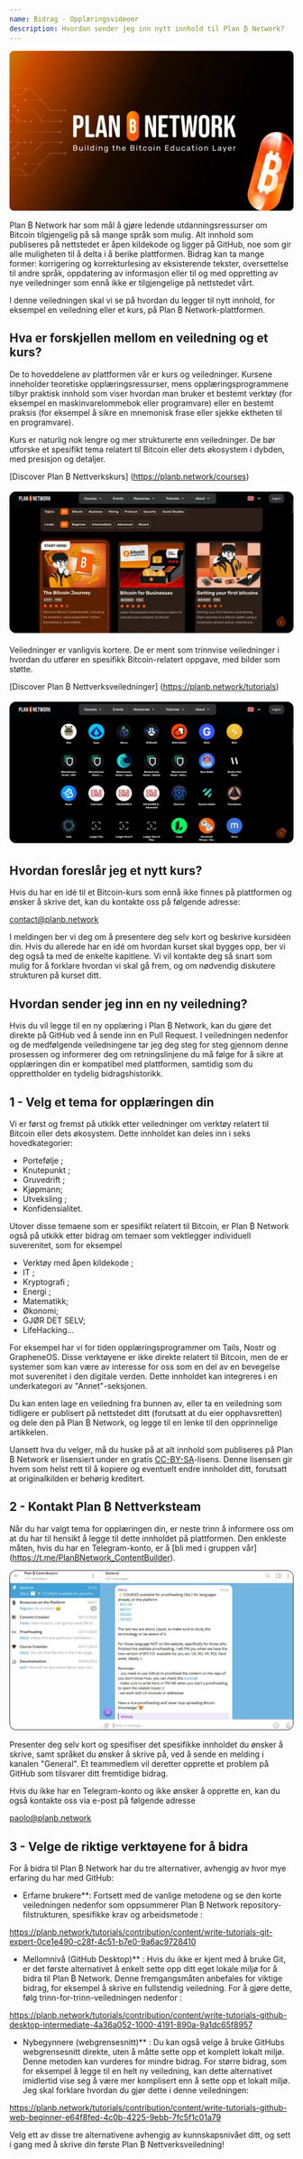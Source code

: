 ```yaml
---
name: Bidrag - Opplæringsvideoer
description: Hvordan sender jeg inn nytt innhold til Plan ₿ Network?
---
```

![cover](assets/cover.webp)

Plan ₿ Network har som mål å gjøre ledende utdanningsressurser om Bitcoin tilgjengelig på så mange språk som mulig. Alt innhold som publiseres på nettstedet er åpen kildekode og ligger på GitHub, noe som gir alle muligheten til å delta i å berike plattformen. Bidrag kan ta mange former: korrigering og korrekturlesing av eksisterende tekster, oversettelse til andre språk, oppdatering av informasjon eller til og med oppretting av nye veiledninger som ennå ikke er tilgjengelige på nettstedet vårt.

I denne veiledningen skal vi se på hvordan du legger til nytt innhold, for eksempel en veiledning eller et kurs, på Plan ₿ Network-plattformen.

## Hva er forskjellen mellom en veiledning og et kurs?

De to hoveddelene av plattformen vår er kurs og veiledninger. Kursene inneholder teoretiske opplæringsressurser, mens opplæringsprogrammene tilbyr praktisk innhold som viser hvordan man bruker et bestemt verktøy (for eksempel en maskinvarelommebok eller programvare) eller en bestemt praksis (for eksempel å sikre en mnemonisk frase eller sjekke ektheten til en programvare).

Kurs er naturlig nok lengre og mer strukturerte enn veiledninger. De bør utforske et spesifikt tema relatert til Bitcoin eller dets økosystem i dybden, med presisjon og detaljer.

[Discover Plan ₿ Nettverkskurs] (https://planb.network/courses)

![TUTO](assets/fr/37.webp)

Veiledninger er vanligvis kortere. De er ment som trinnvise veiledninger i hvordan du utfører en spesifikk Bitcoin-relatert oppgave, med bilder som støtte.

[Discover Plan ₿ Nettverksveiledninger] (https://planb.network/tutorials)

![TUTO](assets/fr/38.webp)

## Hvordan foreslår jeg et nytt kurs?

Hvis du har en idé til et Bitcoin-kurs som ennå ikke finnes på plattformen og ønsker å skrive det, kan du kontakte oss på følgende adresse:

contact@planb.network

I meldingen ber vi deg om å presentere deg selv kort og beskrive kursidéen din. Hvis du allerede har en idé om hvordan kurset skal bygges opp, ber vi deg også ta med de enkelte kapitlene. Vi vil kontakte deg så snart som mulig for å forklare hvordan vi skal gå frem, og om nødvendig diskutere strukturen på kurset ditt.

## Hvordan sender jeg inn en ny veiledning?

Hvis du vil legge til en ny opplæring i Plan ₿ Network, kan du gjøre det direkte på GitHub ved å sende inn en Pull Request. I veiledningen nedenfor og de medfølgende veiledningene tar jeg deg steg for steg gjennom denne prosessen og informerer deg om retningslinjene du må følge for å sikre at opplæringen din er kompatibel med plattformen, samtidig som du opprettholder en tydelig bidragshistorikk.

## 1 - Velg et tema for opplæringen din

Vi er først og fremst på utkikk etter veiledninger om verktøy relatert til Bitcoin eller dets økosystem. Dette innholdet kan deles inn i seks hovedkategorier:


- Portefølje ;
- Knutepunkt ;
- Gruvedrift ;
- Kjøpmann;
- Utveksling ;
- Konfidensialitet.

Utover disse temaene som er spesifikt relatert til Bitcoin, er Plan ₿ Network også på utkikk etter bidrag om temaer som vektlegger individuell suverenitet, som for eksempel


- Verktøy med åpen kildekode ;
- IT ;
- Kryptografi ;
- Energi ;
- Matematikk;
- Økonomi;
- GJØR DET SELV;
- LifeHacking...

For eksempel har vi for tiden opplæringsprogrammer om Tails, Nostr og GrapheneOS. Disse verktøyene er ikke direkte relatert til Bitcoin, men de er systemer som kan være av interesse for oss som en del av en bevegelse mot suverenitet i den digitale verden. Dette innholdet kan integreres i en underkategori av "Annet"-seksjonen.

Du kan enten lage en veiledning fra bunnen av, eller ta en veiledning som tidligere er publisert på nettstedet ditt (forutsatt at du eier opphavsretten) og dele den på Plan ₿ Network, og legge til en lenke til den opprinnelige artikkelen.

Uansett hva du velger, må du huske på at alt innhold som publiseres på Plan ₿ Network er lisensiert under en gratis [CC-BY-SA](https://creativecommons.org/licenses/by-sa/4.0/)-lisens. Denne lisensen gir hvem som helst rett til å kopiere og eventuelt endre innholdet ditt, forutsatt at originalkilden er behørig kreditert.

## 2 - Kontakt Plan ₿ Nettverksteam

Når du har valgt tema for opplæringen din, er neste trinn å informere oss om at du har til hensikt å legge til dette innholdet på plattformen. Den enkleste måten, hvis du har en Telegram-konto, er å [bli med i gruppen vår] (https://t.me/PlanBNetwork_ContentBuilder).

![TUTO](assets/fr/39.webp)

Presenter deg selv kort og spesifiser det spesifikke innholdet du ønsker å skrive, samt språket du ønsker å skrive på, ved å sende en melding i kanalen "General". Et teammedlem vil deretter opprette et problem på GitHub som tilsvarer ditt fremtidige bidrag.

Hvis du ikke har en Telegram-konto og ikke ønsker å opprette en, kan du også kontakte oss via e-post på følgende adresse

paolo@planb.network

## 3 - Velge de riktige verktøyene for å bidra

For å bidra til Plan ₿ Network har du tre alternativer, avhengig av hvor mye erfaring du har med GitHub:


- Erfarne brukere**: Fortsett med de vanlige metodene og se den korte veiledningen nedenfor som oppsummerer Plan ₿ Network repository-filstrukturen, spesifikke krav og arbeidsmetode :

https://planb.network/tutorials/contribution/content/write-tutorials-git-expert-0ce1e490-c28f-4c51-b7e0-9a6ac9728410

- Mellomnivå (GitHub Desktop)** : Hvis du ikke er kjent med å bruke Git, er det første alternativet å enkelt sette opp ditt eget lokale miljø for å bidra til Plan ₿ Network. Denne fremgangsmåten anbefales for viktige bidrag, for eksempel å skrive en fullstendig veiledning. For å gjøre dette, følg trinn-for-trinn-veiledningen nedenfor :

https://planb.network/tutorials/contribution/content/write-tutorials-github-desktop-intermediate-4a36a052-1000-4191-890a-9a1dc65f8957

- Nybegynnere (webgrensesnitt)** : Du kan også velge å bruke GitHubs webgrensesnitt direkte, uten å måtte sette opp et komplett lokalt miljø. Denne metoden kan vurderes for mindre bidrag. For større bidrag, som for eksempel å legge til en helt ny veiledning, kan dette alternativet imidlertid vise seg å være mer komplisert enn å sette opp et lokalt miljø. Jeg skal forklare hvordan du gjør dette i denne veiledningen:

https://planb.network/tutorials/contribution/content/write-tutorials-github-web-beginner-e64f8fed-4c0b-4225-9ebb-7fc5f1c01a79

Velg ett av disse tre alternativene avhengig av kunnskapsnivået ditt, og sett i gang med å skrive din første Plan ₿ Nettverksveiledning!
